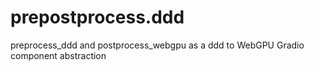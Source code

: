 # prepostprocess.ddd
preprocess_ddd and postprocess_webgpu as a ddd to WebGPU Gradio component abstraction

